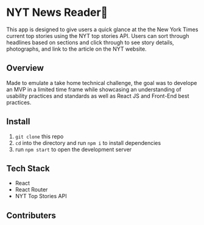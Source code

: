 
# NYT News Reader🗽

This app is designed to give users a quick glance at the the New York Times current top stories using the NYT top stories API. Users can sort through headlines based on sections and click through to see story details, photographs, and link to the article on the NYT website.

## Overview

Made to emulate a take home technical challenge, the goal was to develope an MVP in a limited time frame while showcasing an understanding of usability practices and standards as well as React JS and Front-End best practices.

## Install

1. `git clone` this repo
2. `cd` into the directory and run `npm i` to install dependencies
3. run `npm start` to open the development server

## Tech Stack

- React
- React Router
- NYT Top Stories API

## Contributers
